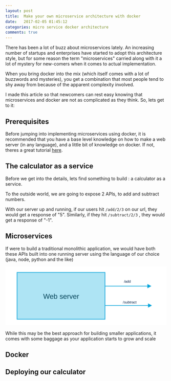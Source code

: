 ```yaml
---
layout: post
title:  Make your own microservice architecture with docker
date:   2017-02-05 01:45:12
categories: micro service docker architecture
comments: true
---
```


There has been a lot of buzz about microservices lately. An increasing number of startups and enterprises have started to adopt this architecture style, but for some reason the term "microservices" carried along with it a lot of mystery for new-comers when it comes to actual implementation. 

When you bring docker into the mix (which itself comes with a lot of buzzwords and mysteries), you get a combination that most people tend to shy away from because of the apparent complexity involved.

I made this article so that newcomers can rest easy knowing that microservices and docker are not as complicated as they think. So, lets get to it:

## Prerequisites

Before jumping into implementing microservices using docker, it is recommended that you have a base level knowledge on how to make a web server (in any language), and a little bit of knowledge on docker. If not, theres a great tutorial [here](https://prakhar.me/docker-curriculum/).

## The calculator as a service

Before we get into the details, lets find something to build : a calculator as a service.

To the outside world, we are going to expose 2 APIs, to add and subtract numbers.

With our server up and running, if our users hit `/add/2/3` on our url, they would get a response of "5". Similarly, if they hit `/subtract/2/3` , they would get a response of "-1".

## Microservices

If were to build a traditional monolithic application, we would have both these APIs built into one running server using the language of our choice (java, node, python and the like)

![monolith](/assets/images/posts/microservice-docker/microservice-monolith.svg)

While this may be the best approach for building smaller applications, it comes with some baggage as your application starts to grow and scale

## Docker 

## Deploying our calculator